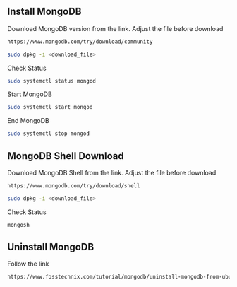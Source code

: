 ## Install MongoDB

<p>Download MongoDB version from the link. Adjust the file before download</p>

```sh
https://www.mongodb.com/try/download/community
```

```sh
sudo dpkg -i <download_file>
```

<p>Check Status</p>

```sh
sudo systemctl status mongod
```

<p>Start MongoDB</p>

```sh
sudo systemctl start mongod
```

<p>End MongoDB</p>

```sh
sudo systemctl stop mongod
```

## MongoDB Shell Download

<p>Download MongoDB Shell from the link. Adjust the file before download</p>

```sh
https://www.mongodb.com/try/download/shell
```

```sh
sudo dpkg -i <download_file>
```

<p>Check Status</p>

```sh
mongosh
```
## Uninstall MongoDB
Follow the link

```sh
https://www.fosstechnix.com/tutorial/mongodb/uninstall-mongodb-from-ubuntu-20-04-lts/
```
